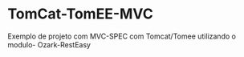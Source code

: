 # TomCat-TomEE-MVC
Exemplo de projeto com MVC-SPEC com Tomcat/Tomee utilizando o modulo- Ozark-RestEasy
